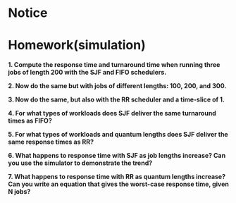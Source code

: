 
# Notice

# Homework(simulation)

**1. Compute the response time and turnaround time when running three jobs of length 200 with the SJF and FIFO schedulers.**  

**2. Now do the same but with jobs of different lengths: 100, 200, and 300.**

**3. Now do the same, but also with the RR scheduler and a time-slice of 1.**

**4. For what types of workloads does SJF deliver the same turnaround times as FIFO?**

**5. For what types of workloads and quantum lengths does SJF deliver the same response times as RR?**

**6. What happens to response time with SJF as job lengths increase? Can you use the simulator to demonstrate the trend?**

**7. What happens to response time with RR as quantum lengths increase? Can you write an equation that gives the worst-case response time, given N jobs?**
